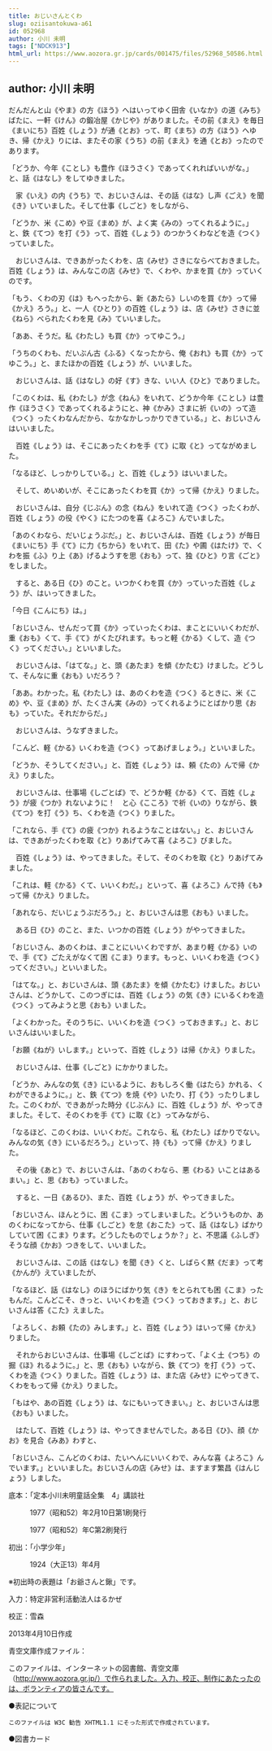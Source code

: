 ```yaml
---
title: おじいさんとくわ
slug: oziisantokuwa-a61
id: 052968
author: 小川 未明
tags: ["NDCK913"]
html_url: https://www.aozora.gr.jp/cards/001475/files/52968_50586.html
---
```


## author: 小川 未明

だんだんと山《やま》の方《ほう》へはいってゆく田舎《いなか》の道《みち》ばたに、一軒《けん》の鍛冶屋《かじや》がありました。その前《まえ》を毎日《まいにち》百姓《しょう》が通《とお》って、町《まち》の方《ほう》へゆき、帰《かえ》りには、またその家《うち》の前《まえ》を通《とお》ったのであります。

「どうか、今年《ことし》も豊作《ほうさく》であってくれればいいがな。」と、話《はなし》をしてゆきました。

　家《いえ》の内《うち》で、おじいさんは、その話《はな》し声《ごえ》を聞《き》いていました。そして仕事《しごと》をしながら、

「どうか、米《こめ》や豆《まめ》が、よく実《みの》ってくれるように。」と、鉄《てつ》を打《う》って、百姓《しょう》のつかうくわなどを造《つく》っていました。

　おじいさんは、できあがったくわを、店《みせ》さきにならべておきました。百姓《しょう》は、みんなこの店《みせ》で、くわや、かまを買《か》っていくのです。

「もう、くわの刃《は》もへったから、新《あたら》しいのを買《か》って帰《かえ》ろう。」と、一人《ひとり》の百姓《しょう》は、店《みせ》さきに並《ねら》べられたくわを見《み》ていいました。

「ああ、そうだ。私《わたし》も買《か》ってゆこう。」

「うちのくわも、だいぶん古《ふる》くなったから、俺《おれ》も買《か》ってゆこう。」と、またほかの百姓《しょう》が、いいました。

　おじいさんは、話《はなし》の好《す》きな、いい人《ひと》でありました。

「このくわは、私《わたし》が念《ねん》をいれて、どうか今年《ことし》は豊作《ほうさく》であってくれるようにと、神《かみ》さまに祈《いの》って造《つく》ったくわなんだから、なかなかしっかりできている。」と、おじいさんはいいました。

　百姓《しょう》は、そこにあったくわを手《て》に取《と》ってながめました。

「なるほど、しっかりしている。」と、百姓《しょう》はいいました。

　そして、めいめいが、そこにあったくわを買《か》って帰《かえ》りました。

　おじいさんは、自分《じぶん》の念《ねん》をいれて造《つく》ったくわが、百姓《しょう》の役《やく》にたつのを喜《よろこ》んでいました。

「あのくわなら、だいじょうぶだ。」と、おじいさんは、百姓《しょう》が毎日《まいにち》手《て》に力《ちから》をいれて、田《た》や圃《はたけ》で、くわを振《ふ》り上《あ》げるようすを思《おも》って、独《ひと》り言《ごと》をしました。

　すると、ある日《ひ》のこと。いつかくわを買《か》っていった百姓《しょう》が、はいってきました。

「今日《こんにち》は。」

「おじいさん、せんだって買《か》っていったくわは、まことにいいくわだが、重《おも》くて、手《て》がくたびれます。もっと軽《かる》くして、造《つく》ってください。」といいました。

　おじいさんは、「はてな。」と、頭《あたま》を傾《かたむ》けました。どうして、そんなに重《おも》いだろう？

「ああ。わかった。私《わたし》は、あのくわを造《つく》るときに、米《こめ》や、豆《まめ》が、たくさん実《みの》ってくれるようにとばかり思《おも》っていた。それだからだ。」

　おじいさんは、うなずきました。

「こんど、軽《かる》いくわを造《つく》ってあげましょう。」といいました。

「どうか、そうしてください。」と、百姓《しょう》は、頼《たの》んで帰《かえ》りました。

　おじいさんは、仕事場《しごとば》で、どうか軽《かる》くて、百姓《しょう》が疲《つか》れないように！　と心《こころ》で祈《いの》りながら、鉄《てつ》を打《う》ち、くわを造《つく》りました。

「これなら、手《て》の疲《つか》れるようなことはない。」と、おじいさんは、できあがったくわを取《と》りあげてみて喜《よろこ》びました。

　百姓《しょう》は、やってきました。そして、そのくわを取《と》りあげてみました。

「これは、軽《かる》くて、いいくわだ。」といって、喜《よろこ》んで持《も》って帰《かえ》りました。

「あれなら、だいじょうぶだろう。」と、おじいさんは思《おも》いました。

　ある日《ひ》のこと、また、いつかの百姓《しょう》がやってきました。

「おじいさん、あのくわは、まことにいいくわですが、あまり軽《かる》いので、手《て》ごたえがなくて困《こま》ります。もっと、いいくわを造《つく》ってください。」といいました。

「はてな。」と、おじいさんは、頭《あたま》を傾《かたむ》けました。おじいさんは、どうかして、このつぎには、百姓《しょう》の気《き》にいるくわを造《つく》ってみようと思《おも》いました。

「よくわかった。そのうちに、いいくわを造《つく》っておきます。」と、おじいさんはいいました。

「お願《ねが》いします。」といって、百姓《しょう》は帰《かえ》りました。

　おじいさんは、仕事《しごと》にかかりました。

「どうか、みんなの気《き》にいるように、おもしろく働《はたら》かれる、くわができるように。」と、鉄《てつ》を焼《や》いたり、打《う》ったりしました。このくわが、できあがった時分《じぶん》に、百姓《しょう》が、やってきました。そして、そのくわを手《て》に取《と》ってみながら、

「なるほど、このくわは、いいくわだ。これなら、私《わたし》ばかりでない。みんなの気《き》にいるだろう。」といって、持《も》って帰《かえ》りました。

　その後《あと》で、おじいさんは、「あのくわなら、悪《わる》いことはあるまい。」と、思《おも》っていました。

　すると、一日《あるひ》、また、百姓《しょう》が、やってきました。

「おじいさん、ほんとうに、困《こま》ってしまいました。どういうものか、あのくわになってから、仕事《しごと》を怠《おこた》って、話《はなし》ばかりしていて困《こま》ります。どうしたものでしょうか？」と、不思議《ふしぎ》そうな顔《かお》つきをして、いいました。

　おじいさんは、この話《はなし》を聞《き》くと、しばらく黙《だま》って考《かんが》えていましたが、

「なるほど、話《はなし》のほうにばかり気《き》をとられても困《こま》ったもんだ。こんどこそ、きっと、いいくわを造《つく》っておきます。」と、おじいさんは答《こた》えました。

「よろしく、お頼《たの》みします。」と、百姓《しょう》はいって帰《かえ》りました。

　それからおじいさんは、仕事場《しごとば》にすわって、「よく土《つち》の掘《ほ》れるように。」と、思《おも》いながら、鉄《てつ》を打《う》って、くわを造《つく》りました。百姓《しょう》は、また店《みせ》にやってきて、くわをもって帰《かえ》りました。

「もはや、あの百姓《しょう》は、なにもいってきまい。」と、おじいさんは思《おも》いました。

　はたして、百姓《しょう》は、やってきませんでした。ある日《ひ》、顔《かお》を見合《みあ》わすと、

「おじいさん、こんどのくわは、たいへんにいいくわで、みんな喜《よろこ》んでいます。」といいました。おじいさんの店《みせ》は、ますます繁昌《はんじょう》しました。













底本：「定本小川未明童話全集　4」講談社

　　　1977（昭和52）年2月10日第1刷発行

　　　1977（昭和52）年C第2刷発行

初出：「小学少年」

　　　1924（大正13）年4月

※初出時の表題は「お爺さんと鍬」です。

入力：特定非営利活動法人はるかぜ

校正：雪森

2013年4月10日作成

青空文庫作成ファイル：

このファイルは、インターネットの図書館、青空文庫（http://www.aozora.gr.jp/）で作られました。入力、校正、制作にあたったのは、ボランティアの皆さんです。











●表記について


	このファイルは W3C 勧告 XHTML1.1 にそった形式で作成されています。







●図書カード